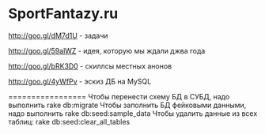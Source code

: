 SportFantazy.ru
=================

http://goo.gl/dM7d1U - задачи

http://goo.gl/59alWZ - идея, которую мы ждали джва года

http://goo.gl/bRK3D0 - скиллсы местных анонов

http://goo.gl/4yWfPv - эскиз ДБ на MySQL

=================
Чтобы перенести схему БД в СУБД, надо выполнить rake db:migrate
Чтобы заполнить БД фейковыми данными, надо выполнить rake db:seed:sample_data
Чтобы удалить данные из всех таблиц: rake db:seed:clear_all_tables

